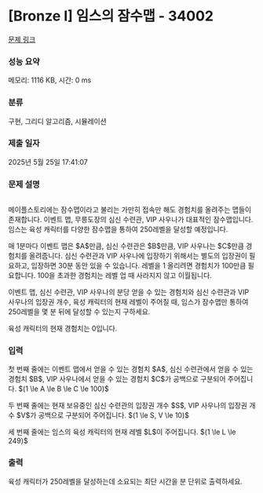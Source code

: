 # [Bronze I] 임스의 잠수맵 - 34002 

[문제 링크](https://www.acmicpc.net/problem/34002) 

### 성능 요약

메모리: 1116 KB, 시간: 0 ms

### 분류

구현, 그리디 알고리즘, 시뮬레이션

### 제출 일자

2025년 5월 25일 17:41:07

### 문제 설명

<p style="text-align: center;"><img alt="" src=""></p>

<p>메이플스토리에는 잠수맵이라고 불리는 가만히 접속만 해도 경험치를 올려주는 맵들이 존재합니다. 이벤트 맵, 무릉도장의 심신 수련관, VIP 사우나가 대표적인 잠수맵입니다. 임스는 육성 캐릭터를 다양한 잠수맵을 통하여 250레벨을 달성할 예정입니다.</p>

<p>매 1분마다 이벤트 맵은 $A$만큼, 심신 수련관은 $B$만큼, VIP 사우나는 $C$만큼 경험치를 올려줍니다. 심신 수련관과 VIP 사우나에 입장하기 위해서는 별도의 입장권이 필요하고, 입장하면 30분 동안 있을 수 있습니다. 레벨을 1 올리려면 경험치가 100만큼 필요합니다. 100을 초과한 경험치는 레벨 업 때 사라지지 않고 이월됩니다.</p>

<p>이벤트 맵, 심신 수련관, VIP 사우나의 분당 얻을 수 있는 경험치와 심신 수련관과 VIP 사우나의 입장권 개수, 육성 캐릭터의 현재 레벨이 주어질 때, 임스가 잠수맵만 통하여 250레벨을 몇 분 뒤에 달성할 수 있는지 구하세요.</p>

<p>육성 캐릭터의 현재 경험치는 0입니다.</p>

### 입력 

 <p>첫 번째 줄에는 이벤트 맵에서 얻을 수 있는 경험치 $A$, 심신 수련관에서 얻을 수 있는 경험치 $B$, VIP 사우나에서 얻을 수 있는 경험치 $C$가 공백으로 구분되어 주어집니다. $(1 \le A \le B \le C \le 100)$</p>

<p>두 번째 줄에는 현재 보유중인 심신 수련관의 입장권 개수 $S$, VIP 사우나의 입장권 개수 $V$가 공백으로 구분되어 주어집니다. $(1 \le S, V \le 10)$</p>

<p>세 번째 줄에는 임스의 육성 캐릭터의 현재 레벨 $L$이 주어집니다. $(1 \le L \le 249)$</p>

### 출력 

 <p>육성 캐릭터가 250레벨을 달성하는데 소요되는 최단 시간을 분 단위로 출력하세요.</p>

